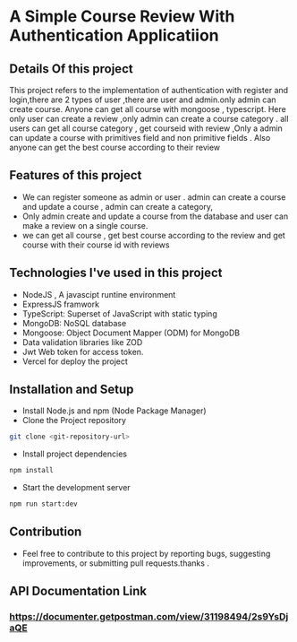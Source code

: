 # A Simple Course Review With Authentication Applicatiion

## Details Of this project

This project refers to the implementation of authentication with register and login,there are 2 types of user ,there are user and admin.only admin can create course. Anyone can get all course with mongoose , typescript. Here only user can create a review ,only admin can create a course category . all users can get all course category , get courseid with review ,Only a admin can update a course with primitives field and non primitive fields . Also anyone can get the best course according to their review

## Features of this project

- We can register someone as admin or user . admin can create a course and update a course , admin can create a category,
- Only admin create and update a course from the database and user can make a review on a single course.
- we can get all course , get best course according to the review and get course with their course id with reviews

## Technologies I've used in this project

- NodeJS , A javascipt runtine environment
- ExpressJS framwork
- TypeScript: Superset of JavaScript with static typing
- MongoDB: NoSQL database
- Mongoose: Object Document Mapper (ODM) for MongoDB
- Data validation libraries like ZOD
- Jwt Web token for access token.
- Vercel for deploy the project

## Installation and Setup

- Install Node.js and npm (Node Package Manager)
- Clone the Project repository

```bash for windows / zsh for mac
git clone <git-repository-url>
```

- Install project dependencies

```bash for windows / zsh for mac
npm install
```

- Start the development server

```bash for windows / zsh for mac
npm run start:dev
```

## Contribution

- Feel free to contribute to this project by reporting bugs, suggesting improvements, or submitting pull requests.thanks .

## API Documentation Link

### https://documenter.getpostman.com/view/31198494/2s9YsDjaQE
